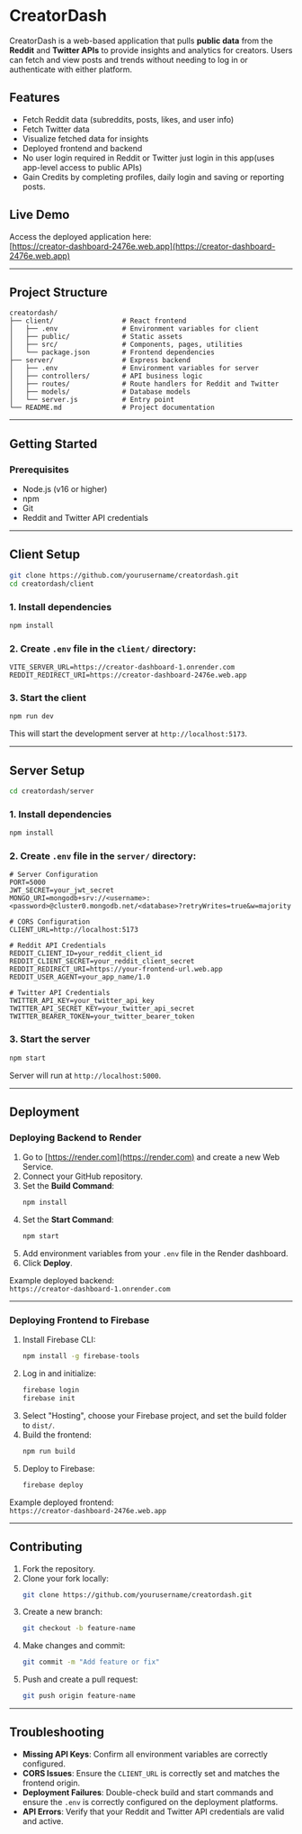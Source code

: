 # CreatorDash

CreatorDash is a web-based application that pulls **public data** from the **Reddit** and **Twitter APIs** to provide insights and analytics for creators. Users can fetch and view posts and trends without needing to log in or authenticate with either platform.

## Features

- Fetch Reddit data (subreddits, posts, likes, and user info)
- Fetch Twitter data
- Visualize fetched data for insights
- Deployed frontend and backend
- No user login required in Reddit or Twitter just login in this app(uses app-level access to public APIs)
- Gain Credits by completing profiles, daily login and saving or reporting posts.

## Live Demo

Access the deployed application here:  
[https://creator-dashboard-2476e.web.app](https://creator-dashboard-2476e.web.app)

---

## Project Structure

```
creatordash/
├── client/                 # React frontend
│   ├── .env                # Environment variables for client
│   ├── public/             # Static assets
│   ├── src/                # Components, pages, utilities
│   └── package.json        # Frontend dependencies
├── server/                 # Express backend
│   ├── .env                # Environment variables for server
│   ├── controllers/        # API business logic
│   ├── routes/             # Route handlers for Reddit and Twitter
│   ├── models/             # Database models
│   └── server.js           # Entry point
└── README.md               # Project documentation
```

---

## Getting Started

### Prerequisites

- Node.js (v16 or higher)
- npm
- Git
- Reddit and Twitter API credentials

---

## Client Setup

```bash
git clone https://github.com/yourusername/creatordash.git
cd creatordash/client
```

### 1. Install dependencies

```bash
npm install
```

### 2. Create `.env` file in the `client/` directory:

```
VITE_SERVER_URL=https://creator-dashboard-1.onrender.com
REDDIT_REDIRECT_URI=https://creator-dashboard-2476e.web.app
```

### 3. Start the client

```bash
npm run dev
```

This will start the development server at `http://localhost:5173`.

---

## Server Setup

```bash
cd creatordash/server
```

### 1. Install dependencies

```bash
npm install
```

### 2. Create `.env` file in the `server/` directory:

```
# Server Configuration
PORT=5000
JWT_SECRET=your_jwt_secret
MONGO_URI=mongodb+srv://<username>:<password>@cluster0.mongodb.net/<database>?retryWrites=true&w=majority

# CORS Configuration
CLIENT_URL=http://localhost:5173

# Reddit API Credentials
REDDIT_CLIENT_ID=your_reddit_client_id
REDDIT_CLIENT_SECRET=your_reddit_client_secret
REDDIT_REDIRECT_URI=https://your-frontend-url.web.app
REDDIT_USER_AGENT=your_app_name/1.0

# Twitter API Credentials
TWITTER_API_KEY=your_twitter_api_key
TWITTER_API_SECRET_KEY=your_twitter_api_secret
TWITTER_BEARER_TOKEN=your_twitter_bearer_token
```

### 3. Start the server

```bash
npm start
```

Server will run at `http://localhost:5000`.

---

## Deployment

### Deploying Backend to Render

1. Go to [https://render.com](https://render.com) and create a new Web Service.
2. Connect your GitHub repository.
3. Set the **Build Command**:
   ```bash
   npm install
   ```
4. Set the **Start Command**:
   ```bash
   npm start
   ```
5. Add environment variables from your `.env` file in the Render dashboard.
6. Click **Deploy**.

Example deployed backend:  
`https://creator-dashboard-1.onrender.com`

---

### Deploying Frontend to Firebase

1. Install Firebase CLI:
   ```bash
   npm install -g firebase-tools
   ```
2. Log in and initialize:
   ```bash
   firebase login
   firebase init
   ```
3. Select "Hosting", choose your Firebase project, and set the build folder to `dist/`.
4. Build the frontend:
   ```bash
   npm run build
   ```
5. Deploy to Firebase:
   ```bash
   firebase deploy
   ```

Example deployed frontend:  
`https://creator-dashboard-2476e.web.app`

---

## Contributing

1. Fork the repository.
2. Clone your fork locally:
   ```bash
   git clone https://github.com/yourusername/creatordash.git
   ```
3. Create a new branch:
   ```bash
   git checkout -b feature-name
   ```
4. Make changes and commit:
   ```bash
   git commit -m "Add feature or fix"
   ```
5. Push and create a pull request:
   ```bash
   git push origin feature-name
   ```

---

## Troubleshooting

- **Missing API Keys**: Confirm all environment variables are correctly configured.
- **CORS Issues**: Ensure the `CLIENT_URL` is correctly set and matches the frontend origin.
- **Deployment Failures**: Double-check build and start commands and ensure the `.env` is correctly configured on the deployment platforms.
- **API Errors**: Verify that your Reddit and Twitter API credentials are valid and active.
